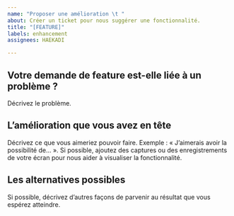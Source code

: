 ```yaml
---
name: "Proposer une amélioration \t "
about: Créer un ticket pour nous suggérer une fonctionnalité.
title: "[FEATURE]"
labels: enhancement
assignees: HAEKADI

---
```


## Votre demande de feature est-elle liée à un problème ?
Décrivez le problème.

## L’amélioration que vous avez en tête
Décrivez ce que vous aimeriez pouvoir faire. Exemple : « J’aimerais avoir la possibilité de… ». Si possible, ajoutez des captures ou des enregistrements de votre écran pour nous aider à visualiser la fonctionnalité.

## Les alternatives possibles
Si possible, décrivez d’autres façons de parvenir au résultat que vous espérez atteindre.
